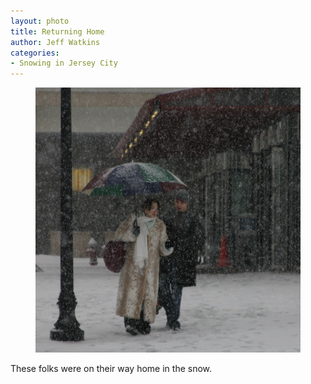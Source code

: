 ```yaml
---
layout: photo
title: Returning Home
author: Jeff Watkins
categories:
- Snowing in Jersey City
---
```


<figure><img class="photo" src="/photos/returning-home.jpg"></figure>

These folks were on their way home in the snow.

